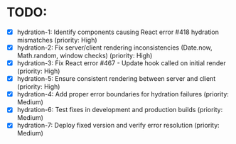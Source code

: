 # TODO:

- [x] hydration-1: Identify components causing React error #418 hydration mismatches (priority: High)
- [x] hydration-2: Fix server/client rendering inconsistencies (Date.now, Math.random, window checks) (priority: High)
- [x] hydration-3: Fix React error #467 - Update hook called on initial render (priority: High)
- [x] hydration-5: Ensure consistent rendering between server and client (priority: High)
- [x] hydration-4: Add proper error boundaries for hydration failures (priority: Medium)
- [x] hydration-6: Test fixes in development and production builds (priority: Medium)
- [x] hydration-7: Deploy fixed version and verify error resolution (priority: Medium)
